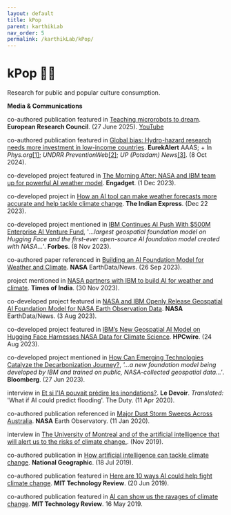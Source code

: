 ```yaml
---
layout: default
title: kPop
parent: karthikLab
nav_order: 5
permalink: /karthikLab/kPop/
---
```


# kPop 🎤✨

Research for public and popular culture consumption.

**Media & Communications**

co-authored publication featured in [Teaching microrobots to dream](https://erc.europa.eu/news-events/news/teaching-microrobots-dream). **European Research Council**. (27 June 2025). [YouTube](https://youtu.be/hVw_0abqCKc)

co-authored publication featured in [Global bias: Hydro-hazard research needs more investment in low-income countries](https://www.eurekalert.org/news-releases/1060528). **EurekAlert** AAAS; + In *Phys.org*[[1]](https://phys.org/news/2024-10-hydro-hazard-investment-income-countries.html); *UNDRR PreventionWeb*[[2]](https://www.preventionweb.net/news/global-bias-hydro-hazard-research-needs-more-investment-low-income-countries); *UP (Potsdam) News*[[3]](https://www.uni-potsdam.de/en/headlines-and-featured-stories/detail/2024-10-08-global-bias-hydro-hazard-research-needs-more-investment-in-low-income-countries). (8 Oct 2024). 

co-developed project featured in [The Morning After: NASA and IBM team up for powerful AI weather model](https://www.engadget.com/the-morning-after-nasa-and-ibm-team-up-for-powerful-ai-weather-model-121532358.html). **Engadget**. (1 Dec 2023).

co-developed project in [How an AI tool can make weather forecasts more accurate and help tackle climate change](https://indianexpress.com/article/explained/explained-sci-tech/ai-tool-weather-forecasts-tackle-climate-change-9077964/). **The Indian Express**. (Dec 22 2023).

co-developed project mentioned in [IBM Continues AI Push With $500M Enterprise AI Venture Fund](https://www.forbes.com/sites/stevemcdowell/2023/11/08/ibm-continues-ai-push-with-500m-enterprise-ai-venture-fund/), '*...largest geospatial foundation model on Hugging
Face and the first-ever open-source AI foundation model created with NASA...*'. **Forbes**. (8 Nov 2023).

co-authored paper referenced in [Building an AI Foundation Model for Weather and Climate](https://www.earthdata.nasa.gov/news/building-ai-foundation-model-weather-climate). **NASA** EarthData/News. (26 Sep 2023).

project mentioned in [NASA partners with IBM to build AI for weather and climate](https://indianexpress.com/article/explained/explained-sci-tech/ai-tool-weather-forecasts-tackle-climate-change-9077964/). **Times of India**. (30 Nov 2023).

co-developed project featured in [NASA and IBM Openly Release Geospatial AI Foundation Model for NASA Earth Observation Data](https://www.earthdata.nasa.gov/news/nasa-ibm-openly-release-geospatial-ai-foundation-model-nasa-earth-observation-data). **NASA** EarthData/News. (3 Aug 2023).

co-developed project featured in [IBM’s New Geospatial AI Model on Hugging Face Harnesses NASA Data for Climate Science](https://www.hpcwire.com/2023/08/24/ibms-new-geospatial-ai-model-on-hugging-face-harnesses-nasa-data-for-climate-science/). **HPCwire**. (24 Aug 2023).

co-developed project mentioned in [How Can Emerging Technologies Catalyze the Decarbonization Journey?](https://sponsored.bloomberg.com/quicksight/ey-uk/how-can-emerging-technologies-catalyze-the-decarbonization-journey), *'...a new foundation model being developed by
IBM and trained on public, NASA-collected geospatial data...'*. **Bloomberg**. (27 Jun 2023).

interview in [Et si l'IA pouvait prédire les inondations?](https://www.ledevoir.com/societe/science/576661/et-si-l-ia-pouvait-predire-les-inondations). **Le Devoir**. *Translated:* 'What if AI could predict flooding'. The Duty. (11 Apr 2020).

co-authored publication referenced in [Major Dust Storm Sweeps Across Australia](https://earthobservatory.nasa.gov/images/146146/major-dust-storm-sweeps-across-australia). **NASA** Earth Observatory. (11 Jan 2020).

interview in [The University of Montreal and of the artificial intelligence that will alert us to the risks of climate change.](https://www.umontreal.ca/en/the-university-of-montreal-and-of-the-world/karthik-mukkavilli/). (Nov 2019).

co-authored publication in [How artificial intelligence can tackle climate change](https://www.nationalgeographic.com/environment/article/artificial-intelligence-climate-change). **National Geographic**. (18 Jul 2019).

co-authored publication featured in [Here are 10 ways AI could help fight climate change](https://www.technologyreview.com/2019/06/20/134864/ai-climate-change-machine-learning/). **MIT Technology Review**. (20 Jun 2019).

co-authored publication featured in [AI can show us the ravages of climate change](https://www.technologyreview.com/2019/05/16/135323/ai-can-show-us-the-ravages-of-climate-change/). **MIT Technology Review**. 16 May 2019.













